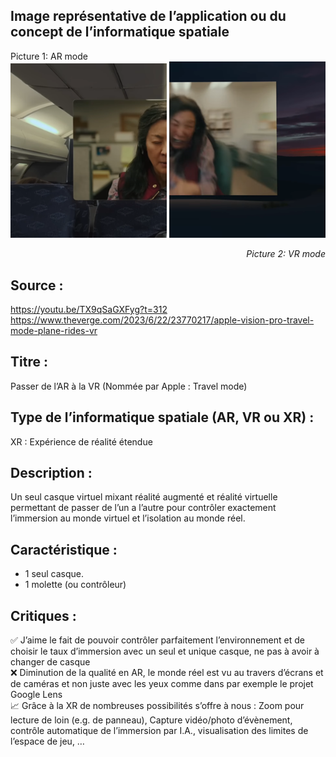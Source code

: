 ## Image représentative de l’application ou du concept de l’informatique spatiale
Picture 1: AR mode <br>
<img src="./presentation_left_pictures.png" width="250"/> <img src="./presentation_right_pictures.png" width="250"/>
<br>
<div style="text-align: right"> <i>Picture 2: VR mode</i> </div>

## Source : 
https://youtu.be/TX9qSaGXFyg?t=312
https://www.theverge.com/2023/6/22/23770217/apple-vision-pro-travel-mode-plane-rides-vr
## Titre :
Passer de l’AR à la VR (Nommée par Apple : Travel mode)
## Type de l’informatique spatiale (AR, VR ou XR) :
XR :  Expérience de réalité étendue
## Description :
Un seul casque virtuel mixant réalité augmenté et réalité virtuelle permettant de passer de l’un a l’autre pour contrôler exactement l’immersion au monde virtuel et l’isolation au monde réel.
## Caractéristique :
- 1 seul casque.
- 1 molette (ou contrôleur)
## Critiques :
✅ J’aime le fait de pouvoir contrôler parfaitement l’environnement et de choisir le taux d’immersion avec un seul et unique casque, ne pas à avoir à changer de casque <br>
❌ Diminution de la qualité en AR, le monde réel est vu au travers d’écrans et de caméras et non juste avec les yeux comme dans par exemple le projet Google Lens <br>
📈 Grâce à la XR de nombreuses possibilités s’offre à nous : Zoom pour lecture de loin (e.g. de panneau), Capture vidéo/photo d’évènement, contrôle automatique de l’immersion par I.A., visualisation des limites de l’espace de jeu, …

